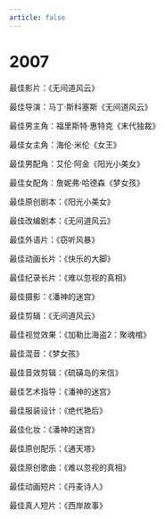 ```yaml
---
article: false
---
```


# 2007

最佳影片：《无间道风云》

最佳导演：马丁·斯科塞斯《无间道风云》

最佳男主角：福里斯特·惠特克《末代独裁》

最佳女主角：海伦·米伦《女王》

最佳男配角：艾伦·阿金《阳光小美女》

最佳女配角：詹妮弗·哈德森《梦女孩》

最佳原创剧本：《阳光小美女》

最佳改编剧本：《无间道风云》

最佳外语片：《窃听风暴》

最佳动画长片：《快乐的大脚》

最佳纪录长片：《难以忽视的真相》

最佳摄影：《潘神的迷宫》

最佳剪辑：《无间道风云》

最佳视觉效果：《加勒比海盗2：聚魂棺》

最佳混音：《梦女孩》

最佳音效剪辑：《硫磺岛的来信》

最佳艺术指导：《潘神的迷宫》

最佳服装设计：《绝代艳后》

最佳化妆：《潘神的迷宫》

最佳原创配乐：《通天塔》

最佳原创歌曲：《难以忽视的真相》

最佳动画短片：《丹麦诗人》

最佳真人短片：《西岸故事》